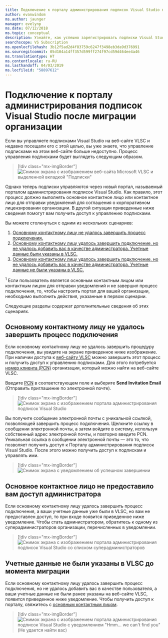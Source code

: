 ```yaml
---
title: Подключение к порталу администрирования подписок Visual Studio после миграции
author: evanwindom
ms.author: jaunger
manager: evelynp
ms.date: 07/12/2018
ms.topic: conceptual
description: Узнайте, как успешно зарегистрировать подписки Visual Studio для вашей организации после миграции на портал администрирования.
searchscope: VS Subscription
ms.openlocfilehash: 3b12f5ad2d4f83759c6247f3498eb3da9d376991
ms.sourcegitcommit: 05d104a14ff357d599ff274f97cd59d464ee4a46
ms.translationtype: HT
ms.contentlocale: ru-RU
ms.lasthandoff: 04/03/2019
ms.locfileid: "58897612"
---
```

# <a name="onboard-to-the-visual-studio-subscriptions-administration-portal-after-your-organization-is-migrated"></a>Подключение к порталу администрирования подписок Visual Studio после миграции организации

Если вы управляете подписками Visual Studio на веб-сайте VLSC и недавно посещали его с этой целью, вы уже знаете, что управление подписками на этом веб-сайте больше недоступно. Процесс управления подписками будет выглядеть следующим образом.
> [!div class="mx-imgBorder"]
> ![Снимок экрана с изображением веб-сайта Microsoft VLSC и выделенной вкладкой "Подписки"](_img/post-migration-onboarding/vlsc-subscriptions.png)

Однако теперь подписки управляются через новый портал, называемый порталом администрирования подписок Visual Studio. Как правило, этот процесс должно выполнять основное контактное лицо или контактное лицо для отправки уведомлений для соглашения о корпоративном лицензировании организации. В другой ситуации приведенные ниже сведения помогут вам получить доступ к управлению подписками.

Вы можете столкнуться с одним из нескольких сценариев:

1. [Основному контактному лицу не удалось завершить процесс подключения.](#onboarding-not-completed-by-primary-contact)
2. [Основному контактному лицу удалось завершить подключение, но не удалось добавить вас в качестве администратора. Учетные данные были указаны в VLSC.](#primary-contact-did-not-provide-you-administrator-access)
3. [Основному контактному лицу удалось завершить подключение, но не удалось добавить вас в качестве администратора. Учетные данные не были указаны в VLSC.](#your-credentials-were-not-listed-in-vlsc-prior-to-migration)

<sup>1</sup> Если пользователь является основным контактным лицом или контактным лицом для отправки уведомлений и не завершил процесс подключения, то, чтобы настроить портал для вашей организации, необходимо выполнить действия, указанные в первом сценарии.

Следующие разделы содержат дополнительные сведения об этих сценариях.

## <a name="onboarding-not-completed-by-primary-contact"></a>Основному контактному лицу не удалось завершить процесс подключения

Если основному контактному лицу не удалось завершить процедуру подключения, вы увидите на экране приведенное ниже изображение. При наличии доступа к [веб-сайту VLSC](https://www.microsoft.com/Licensing/servicecenter/default.aspx) можно завершить этот процесс и получить доступ к управлению подписками. Для этого потребуется [номер клиента (PCN)](find-pcn.md) организации, который можно найти на веб-сайте VLSC.

Введите [PCN](find-pcn.md) в соответствующем поле и выберите **Send Invitation Email** (Отправить приглашение по электронной почте).
> [!div class="mx-imgBorder"]
> ![Снимок экрана с изображением портала администрирования подписок Visual Studio](_img/post-migration-onboarding/send-invitation.png)

Вы получите сообщение электронной почты с уникальной ссылкой, позволяющей завершить процесс подключения. Щелкните ссылку в сообщении электронной почты, а затем войдите в систему, используя собственный адрес электронной почты, и повторно введите PCN. Уникальная ссылка в сообщении электронной почты — это то, что позволяет получить доступ к Порталу администрирования подписок Visual Studio. После этого можно получить доступ к подпискам и управлять ими.
> [!div class="mx-imgBorder"]
> ![Снимок экрана c уведомлением об успешном завершении](_img/post-migration-onboarding/email-success.png)

## <a name="primary-contact-did-not-provide-you-administrator-access"></a>Основное контактное лицо не предоставило вам доступ администратора

Если основному контактному лицу удалось завершить процесс подключения, а ваши учетные данные уже были в VLSC, но вам не предоставлен доступ, то при входе появится приведенное ниже уведомление. Чтобы стать администратором, обратитесь к одному из суперадминистраторов организации, перечисленных в уведомлении.
> [!div class="mx-imgBorder"]
> ![Снимок экрана с изображением портала администрирования подписок Visual Studio со списком суперадминистраторов](_img/post-migration-onboarding/admin-list.png)

## <a name="your-credentials-were-not-listed-in-vlsc-prior-to-migration"></a>Учетные данные не были указаны в VLSC до момента миграции

Если основному контактному лицу удалось завершить процесс подключения, но не удалось добавить вас в качестве пользователя, а ваши учетные данные не были ранее указаны на веб-сайте VLSC, появится приведенное ниже уведомление. Чтобы получить доступ к порталу, свяжитесь с [основным контактным лицом](find-primary-contact.md).
> [!div class="mx-imgBorder"]
> ![Снимок экрана с изображением портала администрирования подписок Visual Studio с уведомлением "Hmm... we can't find you" (Не удается найти вас)](_img/post-migration-onboarding/cant-find-you.png)